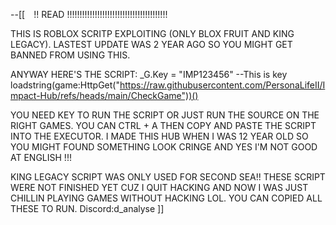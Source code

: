 --[[⠀
!! READ !!!!!!!!!!!!!!!!!!!!!!!!!!!!!!!!!!!!!!!!

THIS IS ROBLOX SCRITP EXPLOITING (ONLY BLOX FRUIT AND KING LEGACY).
LASTEST UPDATE WAS 2 YEAR AGO SO YOU MIGHT GET BANNED FROM USING THIS.

ANYWAY HERE'S THE SCRIPT:
_G.Key = "IMP123456" --This is key
loadstring(game:HttpGet("https://raw.githubusercontent.com/PersonaLifeII/Impact-Hub/refs/heads/main/CheckGame"))()

YOU NEED KEY TO RUN THE SCRIPT OR JUST RUN THE SOURCE ON THE RIGHT GAMES.
YOU CAN CTRL + A THEN COPY AND PASTE THE SCRIPT INTO THE EXECUTOR.
I MADE THIS HUB WHEN I WAS 12 YEAR OLD SO YOU MIGHT FOUND SOMETHING LOOK CRINGE AND YES I'M NOT GOOD AT ENGLISH !!!

KING LEGACY SCRIPT WAS ONLY USED FOR SECOND SEA!!
THESE SCRIPT WERE NOT FINISHED YET CUZ I QUIT HACKING AND NOW I WAS JUST CHILLIN PLAYING GAMES WITHOUT HACKING LOL. 
YOU CAN COPIED ALL THESE TO RUN.
Discord:d_analyse
]]

